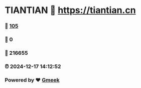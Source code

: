 # TIANTIAN :link: https://tiantian.cn 
### :page_facing_up: [105](https://tiantian.cn/tag.html) 
### :speech_balloon: 0 
### :hibiscus: 216655 
### :alarm_clock: 2024-12-17 14:12:52 
### Powered by :heart: [Gmeek](https://github.com/Meekdai/Gmeek)

